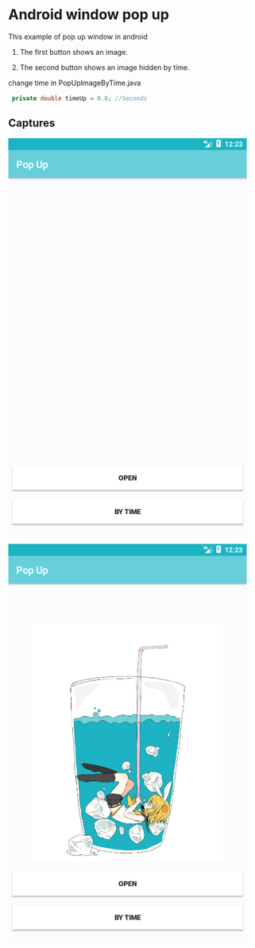 Android window pop up
======================

This example of pop up window in android 

1. The first button shows an image.

2. The second button shows an image hidden by time. 

change time in PopUpImageByTime.java

```java
 private double timeUp = 0.8; //Seconds
```

## Captures

![buttons](https://raw.githubusercontent.com/Franceskynov/Android-window-pop-up/master/captures/Screenshot_1512757439.png)

![pop up](https://raw.githubusercontent.com/Franceskynov/Android-window-pop-up/master/captures/Screenshot_1512757424.png)

